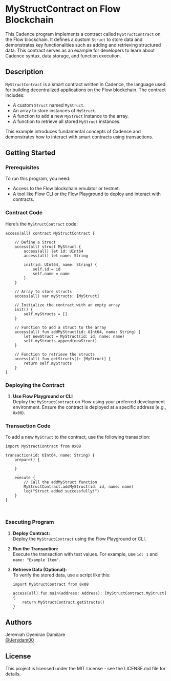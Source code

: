 # MyStructContract on Flow Blockchain

This Cadence program implements a contract called `MyStructContract` on the Flow blockchain. It defines a custom `Struct` to store data and demonstrates key functionalities such as adding and retrieving structured data. This contract serves as an example for developers to learn about Cadence syntax, data storage, and function execution.

## Description

`MyStructContract` is a smart contract written in Cadence, the language used for building decentralized applications on the Flow blockchain. The contract includes:
- A custom `Struct` named `MyStruct`.
- An array to store instances of `MyStruct`.
- A function to add a new `MyStruct` instance to the array.
- A function to retrieve all stored `MyStruct` instances.

This example introduces fundamental concepts of Cadence and demonstrates how to interact with smart contracts using transactions.

## Getting Started

### Prerequisites

To run this program, you need:
- Access to the Flow blockchain emulator or testnet.
- A tool like Flow CLI or the Flow Playground to deploy and interact with contracts.

### Contract Code

Here’s the `MyStructContract` code:

```cadence
access(all) contract MyStructContract {

    // Define a Struct
    access(all) struct MyStruct {
        access(all) let id: UInt64
        access(all) let name: String

        init(id: UInt64, name: String) {
            self.id = id
            self.name = name
        }
    }

    // Array to store structs
    access(all) var myStructs: [MyStruct]

    // Initialize the contract with an empty array
    init() {
        self.myStructs = []
    }

    // Function to add a struct to the array
    access(all) fun addMyStruct(id: UInt64, name: String) {
        let newStruct = MyStruct(id: id, name: name)
        self.myStructs.append(newStruct)
    }

    // Function to retrieve the structs
    access(all) fun getStructs(): [MyStruct] {
        return self.myStructs
    }
}

```

### Deploying the Contract

1. **Use Flow Playground or CLI**  
   Deploy the `MyStructContract` on Flow using your preferred development environment. Ensure the contract is deployed at a specific address (e.g., `0x08`).

### Transaction Code

To add a new `MyStruct` to the contract, use the following transaction:

```cadence
import MyStructContract from 0x08 

transaction(id: UInt64, name: String) {
    prepare() {
        
    }

    execute {
        // Call the addMyStruct function
        MyStructContract.addMyStruct(id: id, name: name)
        log("Struct added successfully!")
    }
}



```

### Executing Program

1. **Deploy Contract:**  
   Deploy the `MyStructContract` using the Flow Playground or CLI.

2. **Run the Transaction:**  
   Execute the transaction with test values. For example, use `id: 1` and `name: "Example Item"`.

3. **Retrieve Data (Optional):**  
   To verify the stored data, use a script like this:

   ```cadence
   import MyStructContract from 0x08

   access(all) fun main(address: Address): [MyStructContract.MyStruct] {
       return MyStructContract.getStructs()
   }
   ```

## Authors

Jeremiah Oyeniran Damilare  
[@Jerydam00]( https://x.com/Jerydam00)

## License

This project is licensed under the MIT License - see the LICENSE.md file for details.